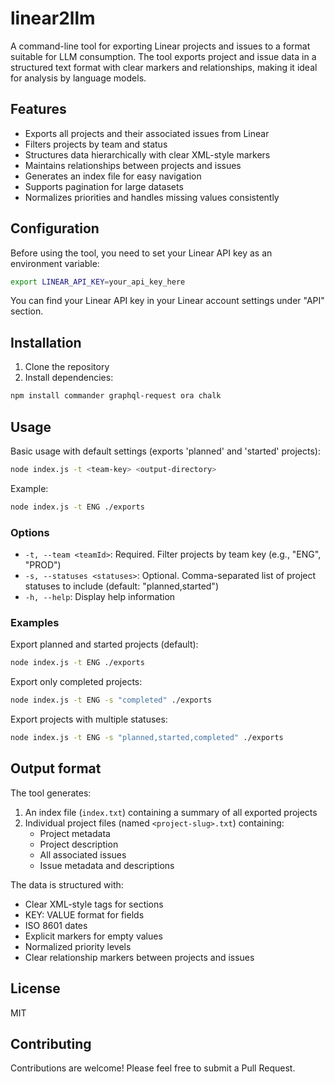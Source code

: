 # linear2llm

A command-line tool for exporting Linear projects and issues to a format suitable for LLM consumption. The tool exports project and issue data in a structured text format with clear markers and relationships, making it ideal for analysis by language models.

## Features

- Exports all projects and their associated issues from Linear
- Filters projects by team and status
- Structures data hierarchically with clear XML-style markers
- Maintains relationships between projects and issues
- Generates an index file for easy navigation
- Supports pagination for large datasets
- Normalizes priorities and handles missing values consistently

## Configuration

Before using the tool, you need to set your Linear API key as an environment variable:

```bash
export LINEAR_API_KEY=your_api_key_here
```

You can find your Linear API key in your Linear account settings under "API" section.

## Installation

1. Clone the repository
2. Install dependencies:
```bash
npm install commander graphql-request ora chalk
```

## Usage

Basic usage with default settings (exports 'planned' and 'started' projects):
```bash
node index.js -t <team-key> <output-directory>
```

Example:
```bash
node index.js -t ENG ./exports
```

### Options

- `-t, --team <teamId>`: Required. Filter projects by team key (e.g., "ENG", "PROD")
- `-s, --statuses <statuses>`: Optional. Comma-separated list of project statuses to include (default: "planned,started")
- `-h, --help`: Display help information

### Examples

Export planned and started projects (default):
```bash
node index.js -t ENG ./exports
```

Export only completed projects:
```bash
node index.js -t ENG -s "completed" ./exports
```

Export projects with multiple statuses:
```bash
node index.js -t ENG -s "planned,started,completed" ./exports
```

## Output format

The tool generates:
1. An index file (`index.txt`) containing a summary of all exported projects
2. Individual project files (named `<project-slug>.txt`) containing:
   - Project metadata
   - Project description
   - All associated issues
   - Issue metadata and descriptions

The data is structured with:
- Clear XML-style tags for sections
- KEY: VALUE format for fields
- ISO 8601 dates
- Explicit markers for empty values
- Normalized priority levels
- Clear relationship markers between projects and issues

## License

MIT

## Contributing

Contributions are welcome! Please feel free to submit a Pull Request.
